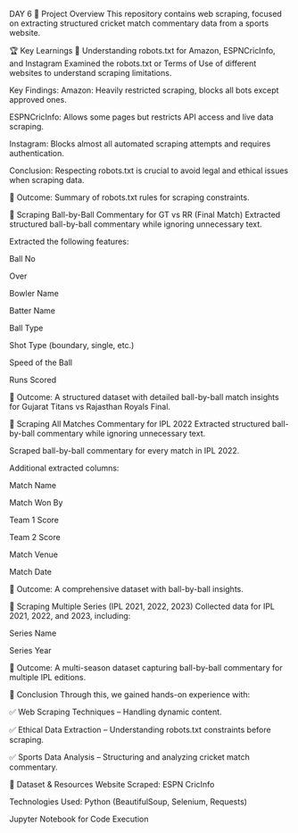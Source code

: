 DAY 6
📌 Project Overview
This repository contains web scraping, focused on extracting structured cricket match commentary data from a sports website.

🏆 Key Learnings
⿡ Understanding robots.txt for Amazon, ESPNCricInfo, and Instagram
Examined the robots.txt or Terms of Use of different websites to understand scraping limitations.

Key Findings:
Amazon: Heavily restricted scraping, blocks all bots except approved ones.

ESPNCricInfo: Allows some pages but restricts API access and live data scraping.

Instagram: Blocks almost all automated scraping attempts and requires authentication.

Conclusion: Respecting robots.txt is crucial to avoid legal and ethical issues when scraping data.

📌 Outcome: Summary of robots.txt rules for scraping constraints.

⿢ Scraping Ball-by-Ball Commentary for GT vs RR (Final Match)
Extracted structured ball-by-ball commentary while ignoring unnecessary text.

Extracted the following features:

Ball No

Over

Bowler Name

Batter Name

Ball Type

Shot Type (boundary, single, etc.)

Speed of the Ball

Runs Scored

📌 Outcome: A structured dataset with detailed ball-by-ball match insights for Gujarat Titans vs Rajasthan Royals Final.

⿣ Scraping All Matches Commentary for IPL 2022
Extracted structured ball-by-ball commentary while ignoring unnecessary text.

Scraped ball-by-ball commentary for every match in IPL 2022.

Additional extracted columns:

Match Name

Match Won By

Team 1 Score

Team 2 Score

Match Venue

Match Date

📌 Outcome: A comprehensive dataset with ball-by-ball insights.

⿤ Scraping Multiple Series (IPL 2021, 2022, 2023)
Collected data for IPL 2021, 2022, and 2023, including:

Series Name

Series Year

📌 Outcome: A multi-season dataset capturing ball-by-ball commentary for multiple IPL editions.

🚀 Conclusion
Through this, we gained hands-on experience with:

✅ Web Scraping Techniques – Handling dynamic content.

✅ Ethical Data Extraction – Understanding robots.txt constraints before scraping.

✅ Sports Data Analysis – Structuring and analyzing cricket match commentary.

📂 Dataset & Resources
Website Scraped: ESPN CricInfo

Technologies Used:
Python (BeautifulSoup, Selenium, Requests)

Jupyter Notebook for Code Execution
